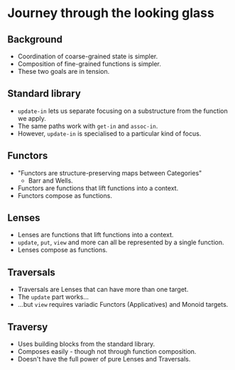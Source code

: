 Journey through the looking glass
=================================

Background
----------

* Coordination of coarse-grained state is simpler.
* Composition of fine-grained functions is simpler.
* These two goals are in tension.

Standard library
----------------

* `update-in` lets us separate focusing on a substructure from
  the function we apply.
* The same paths work with `get-in` and `assoc-in`.
* However, `update-in` is specialised to a particular kind of
  focus.

Functors
--------

* "Functors are structure-preserving maps between Categories"
  - Barr and Wells.
* Functors are functions that lift functions into a context.
* Functors compose as functions.

Lenses
------

* Lenses are functions that lift functions into a context.
* `update`, `put`, `view` and more can all be represented by a
  single function.
* Lenses compose as functions.

Traversals
----------

* Traversals are Lenses that can have more than one target.
* The `update` part works...
* ...but `view` requires variadic Functors (Applicatives) and
  Monoid targets.

Traversy
--------

* Uses building blocks from the standard library.
* Composes easily - though not through function composition.
* Doesn't have the full power of pure Lenses and Traversals.
